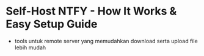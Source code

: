 # Self-Host NTFY - How It Works & Easy Setup Guide

[](https://www.youtube.com/@Techdox)

- tools untuk remote server yang memudahkan download serta upload file lebih mudah